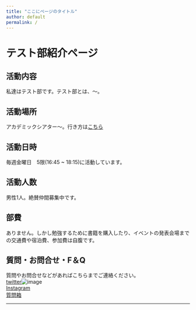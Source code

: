 ```yaml
---
title: "ここにページのタイトル"
author: default
permalink: /
---
```

# テスト部紹介ページ

## 活動内容
私達はテスト部です。テスト部とは、〜。

## 活動場所
アカデミックシアター〜。行き方は[こちら](https://www.google.co.jp)

## 活動日時
毎週金曜日　5限(16:45 ~ 18:15)に活動しています。

## 活動人数
男性1人。絶賛仲間募集中です。

## 部費
ありません。しかし勉強するために書籍を購入したり、イベントの発表会場までの交通費や宿泊費、参加費は自腹です。

## 質問・お問合せ・F＆Q
質問やお問合せなどがあればこちらまでご連絡ください。  
[twitter](https://twitter.com/)![image](/220422_GitHubPages/assets/images/logo-150.png)    
[Instagram](https://www.instagram.com)  
[質問箱](https://peing.net/ja/)  

---
